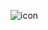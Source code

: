 ![icon](http://e.hiphotos.baidu.com/image/pic/item/77094b36acaf2eddef675a92881001e939019332.jpg)



